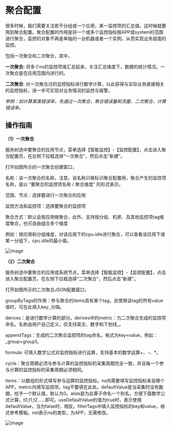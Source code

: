 # 聚合配置

很多时候，我们需要关注若干分组或一个应用，某一监控项的汇总值。这时候就要用到聚合配置。聚合配置的作用是将一个或多个监控指标按APP或system的范围进行聚合，监控的对象不再是单独的一台机器或者一个实例，从而实现业务层面的监控。

包括一次聚合和二次聚合，其中，

**一次聚合:**  将多个ns的监控项值汇总起来，关注汇总维度下，数据的统计情况。一次聚合是在应用范围内进行的。

**二次聚合**:  对一次聚合过的监控指标进行数学计算，以此获得与实际业务直接相关的监控指标，进一步可实现对业务情况的监控与报警。

*举例：如计算某类错误率，先通过一次聚合，聚合错误量和流量，二次聚合，计算错误率。*

## 操作指南


**（1）一次聚合**

服务树选中要聚合的应用节点，菜单选择【智能监控】-【监控配置】，点击进入聚合配置页，在左侧下拉框选择“一次聚合”，然后点击“新建”。

打开如图所示的一次聚合创建窗口，

名称：该一次聚合的名称，注意，该名称只做标识聚合配置用，聚合产生的监控项名称，是以 “要聚合的监控项名称 / 聚合维度” 的形式表示。

范围、节点：选择要进行一次聚合的应用

监控方法和监控项：选择要聚合的监控项

聚合方式：默认会按应用做聚合，此外，支持按分组、机房、及其他监控项tag维度聚合，也可自由组合多个维度

例如：按应用和分组维度，对该应用下的cpu.idle进行聚合，可以查看该应用下或某一分组下，cpu.idle的最小值。

![image](https://github.com/jdcloudcom/cn/blob/DevOps-guhezhu1/image/DevOps/Operation-Guide37.jpg)

**（2）二次聚合**

服务树选中要聚合的应用或系统节点，菜单选择【智能监控】-【监控配置】，点击进入聚合配置页，在左侧下拉框选择“二次聚合”，然后点击“新建”。

打开如图所示的二次聚合JSON配置窗口，

groupByTags的作用：参与聚合的items具有某个tag，且使用该tag的所有value值时，可在此填入key.,分隔。

derives：是进行数学计算的部分。derives中的metric：为二次聚合生成的监控项命名。名称由用户自己定义，仅支持英文、数字和下划线_。

appendTags：生成的二次聚合监控项的tag命名，格式为key=value，例如：\_group=group1。

formula: 可填入数学公式对监控指标进行运算，支持基本的数学运算\+、\-、\*。

cycle：聚合周期必须与参与计算的监控指标的采集周期完全一致，并且每一个参与计算的监控指标的采集周期必须相同。

items：以数组的形式填写参与运算的监控指标。ns内需要填写监控指标来自哪个APP。metric内填写监控项，tag不要填在此处。defaultValue是当采集时没有数据，给予一个默认值，默认为0。alias是为此算子命名一个别名，方便下面数学公式计算，t0,t1,t2......即可。useDefaultValue的值为true时，表示使用defaultValue，当为false时，相反。filterTags中填入监控指标的key和value，格式参考模板。nst表示ns的类型，为APP，无需修改。

![image](https://github.com/jdcloudcom/cn/blob/DevOps-guhezhu1/image/DevOps/Operation-Guide38.JPG)
